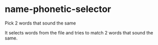name-phonetic-selector
======================

Pick 2 words that sound the same


It selects words from the file and tries to match 2 words that sound the same.
